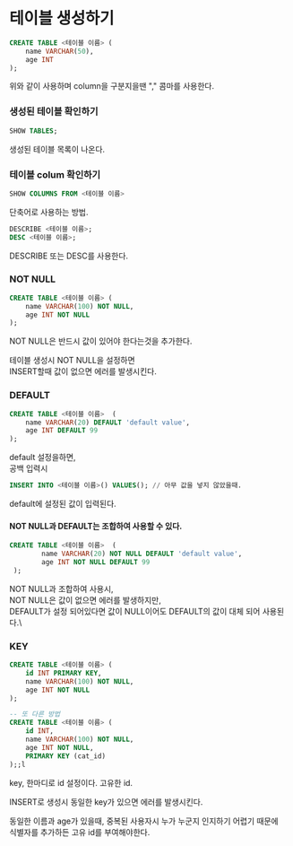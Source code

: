 # 테이블 생성하기

```sql
CREATE TABLE <테이블 이름> (
    name VARCHAR(50),
    age INT
);
```

위와 같이 사용하며 column을 구분지을땐 "," 콤마를 사용한다.



### 생성된 테이블 확인하기

```sql
SHOW TABLES;
```

생성된 테이블 목록이 나온다.



### 테이블 colum 확인하기

```sql
SHOW COLUMNS FROM <테이블 이름>
```

단축어로 사용하는 방법.

```sql
DESCRIBE <테이블 이름>;
DESC <테이블 이름>;
```

DESCRIBE 또는 DESC를 사용한다.



### NOT NULL

```sql
CREATE TABLE <테이블 이름> (
    name VARCHAR(100) NOT NULL,
    age INT NOT NULL
);
```

NOT NULL은 반드시 값이 있어야 한다는것을 추가한다.

테이블 생성시 NOT NULL을 설정하면\
INSERT할때 값이 없으면 에러를 발생시킨다.

### DEFAULT

```sql
CREATE TABLE <테이블 이름>  (    
    name VARCHAR(20) DEFAULT 'default value',    
    age INT DEFAULT 99  
);
```

default 설정을하면,\
공백 입력시

```sql
INSERT INTO <테이블 이름>() VALUES(); // 아무 값을 넣지 않았을때.
```

default에 설정된 값이 입력된다.&#x20;



#### NOT NULL과 DEFAULT는 조합하여 사용할 수 있다.

```sql
CREATE TABLE <테이블 이름>  (
        name VARCHAR(20) NOT NULL DEFAULT 'default value',
        age INT NOT NULL DEFAULT 99
 );
```

NOT NULL과 조합하여 사용시,\
NOT NULL은 값이 없으면 에러를 발생하지만,\
DEFAULT가 설정 되어있다면 값이 NULL이어도 DEFAULT의 값이 대체 되어 사용된다.\




### KEY

```sql
CREATE TABLE <테이블 이름> (
    id INT PRIMARY KEY,
    name VARCHAR(100) NOT NULL,
    age INT NOT NULL
);

-- 또 다른 방법
CREATE TABLE <테이블 이름> (
    id INT,
    name VARCHAR(100) NOT NULL,
    age INT NOT NULL,
    PRIMARY KEY (cat_id)
);;l
```

key, 한마디로 id 설정이다. 고유한 id.

INSERT로 생성시 동일한 key가 있으면 에러를 발생시킨다.

동일한 이름과 age가 있을때, 중복된 사용자시 누가 누군지 인지하기 어렵기 때문에\
식별자를 추가하든 고유 id를 부여해야한다.



